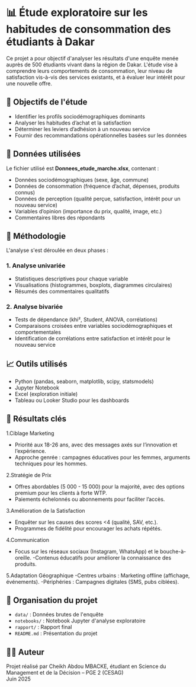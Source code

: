 # 📊 Étude exploratoire sur les habitudes de consommation des étudiants à Dakar

Ce projet a pour objectif d'analyser les résultats d'une enquête menée auprès de 500 étudiants vivant dans la région de Dakar. L'étude vise à comprendre leurs comportements de consommation, leur niveau de satisfaction vis-à-vis des services existants, et à évaluer leur intérêt pour une nouvelle offre.

## 🎯 Objectifs de l'étude

- Identifier les profils sociodémographiques dominants
- Analyser les habitudes d’achat et la satisfaction
- Déterminer les leviers d’adhésion à un nouveau service
- Fournir des recommandations opérationnelles basées sur les données

## 🧰 Données utilisées

Le fichier utilisé est **Donnees_etude_marche.xlsx**, contenant :
- Données sociodémographiques (sexe, âge, commune)
- Données de consommation (fréquence d’achat, dépenses, produits connus)
- Données de perception (qualité perçue, satisfaction, intérêt pour un nouveau service)
- Variables d’opinion (importance du prix, qualité, image, etc.)
- Commentaires libres des répondants

## 🧪 Méthodologie

L'analyse s'est déroulée en deux phases :

### 1. Analyse univariée
- Statistiques descriptives pour chaque variable
- Visualisations (histogrammes, boxplots, diagrammes circulaires)
- Résumés des commentaires qualitatifs

### 2. Analyse bivariée
- Tests de dépendance (khi², Student, ANOVA, corrélations)
- Comparaisons croisées entre variables sociodémographiques et comportementales
- Identification de corrélations entre satisfaction et intérêt pour le nouveau service

## 📈 Outils utilisés

- Python (pandas, seaborn, matplotlib, scipy, statsmodels)
- Jupyter Notebook
- Excel (exploration initiale)
- Tableau ou Looker Studio pour les dashboards

## 🧠 Résultats clés

1.Ciblage Marketing
- Priorité aux 18-26 ans, avec des messages axés sur l’innovation et l’expérience.
- Approche genrée : campagnes éducatives pour les femmes, arguments techniques pour les hommes.

2.Stratégie de Prix
- Offres abordables (5 000 - 15 000) pour la majorité, avec des options premium pour les clients à forte WTP.
- Paiements échelonnés ou abonnements pour faciliter l’accès.

3.Amélioration de la Satisfaction
- Enquêter sur les causes des scores <4 (qualité, SAV, etc.).
- Programmes de fidélité pour encourager les achats répétés.

4.Communication
- Focus sur les réseaux sociaux (Instagram, WhatsApp) et le bouche-à-oreille.
-Contenus éducatifs pour améliorer la connaissance des produits.

5.Adaptation Géographique
-Centres urbains : Marketing offline (affichage, événements).
-Périphéries : Campagnes digitales (SMS, pubs ciblées).

## 📎 Organisation du projet
- `data/` : Données brutes de l'enquête
- `notebooks/` : Notebook Jupyter d'analyse exploratoire
- `rapport/` : Rapport final
- `README.md` : Présentation du projet

## 👨‍💻 Auteur

Projet réalisé par Cheikh Abdou MBACKE, étudiant en Science du Management et de la Décision – PGE 2 (CESAG)  
Juin 2025
